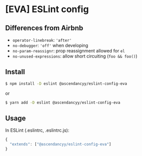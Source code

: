 # [EVA] ESLint config

## Differences from Airbnb

- `operator-linebreak`: `'after'`
- `no-debugger`: `'off'` when developing
- `no-param-reassignr`: prop reassignment allowed for `el`
- `no-unused-expressions`: allow short circuiting (`foo && foo()`)

## Install

```bash
$ npm install -D eslint @ascendancyy/eslint-config-eva
```

or  

```bash
$ yarn add -D eslint @ascendancyy/eslint-config-eva
```

## Usage

In ESLint (.eslintrc, .eslintrc.js):

```js
{
  "extends": ["@ascendancyy/eslint-config-eva"]
}
```
